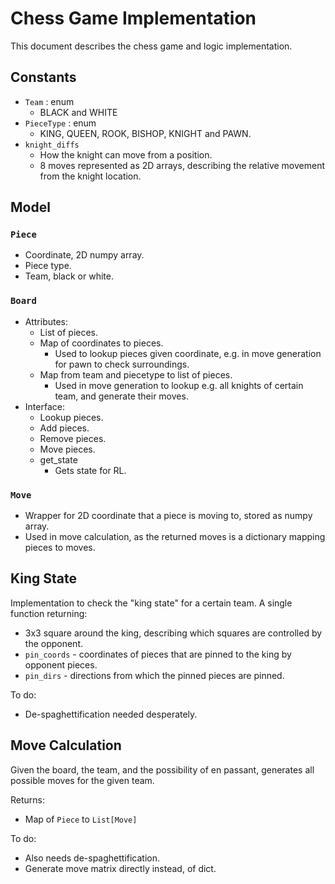 # Chess Game Implementation

This document describes the chess game and logic implementation.

## Constants

- `Team` : enum
  - BLACK and WHITE
- `PieceType` : enum
  - KING, QUEEN, ROOK, BISHOP, KNIGHT and PAWN.
- `knight_diffs`
  - How the knight can move from a position.
  - 8 moves represented as 2D arrays, describing the relative movement from the knight location.

## Model

### `Piece`
- Coordinate, 2D numpy array.
- Piece type.
- Team, black or white.

### `Board`
- Attributes:
  - List of pieces.
  - Map of coordinates to pieces.
    - Used to lookup pieces given coordinate, e.g. in move generation for pawn to check surroundings.
  - Map from team and piecetype to list of pieces.
    - Used in move generation to lookup e.g. all knights of certain team, and generate their moves.
- Interface:
  - Lookup pieces.
  - Add pieces.
  - Remove pieces.
  - Move pieces.
  - get_state
    - Gets state for RL.

### `Move`
- Wrapper for 2D coordinate that a piece is moving to, stored as numpy array.
- Used in move calculation, as the returned moves is a dictionary mapping pieces to moves.

## King State

Implementation to check the "king state" for a certain team. A single function returning:
- 3x3 square around the king, describing which squares are controlled by the opponent.
- `pin_coords` - coordinates of pieces that are pinned to the king by opponent pieces.
- `pin_dirs` - directions from which the pinned pieces are pinned.

To do:
- De-spaghettification needed desperately.

## Move Calculation

Given the board, the team, and the possibility of en passant, generates all possible moves for the given team.

Returns:
- Map of `Piece` to `List[Move]`

To do:
- Also needs de-spaghettification.
- Generate move matrix directly instead, of dict.